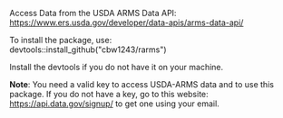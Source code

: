 Access Data from the USDA ARMS Data API: https://www.ers.usda.gov/developer/data-apis/arms-data-api/ 

To install the package, use:   
devtools::install_github("cbw1243/rarms")

Install the devtools if you do not have it on your machine. 

**Note**: You need a valid key to access USDA-ARMS data and to use this package. If you do not have a key, go to this website: https://api.data.gov/signup/ to get one using your email. 
